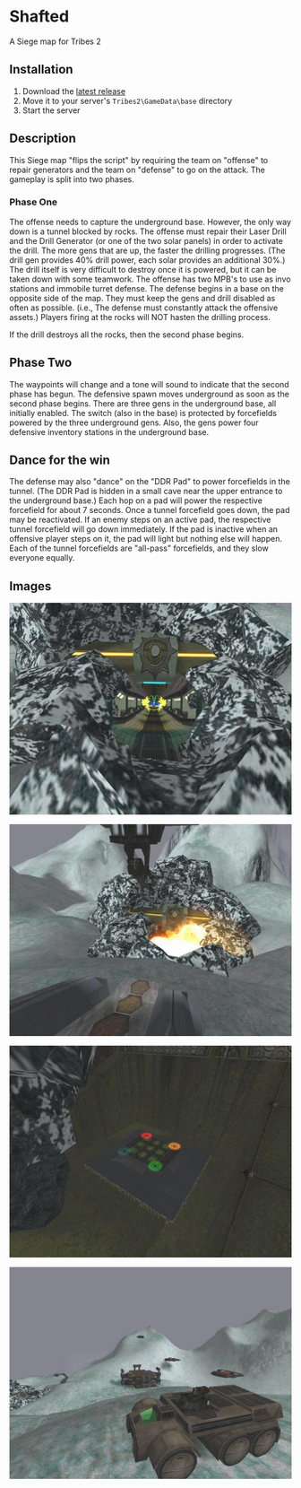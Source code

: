 # Shafted

A Siege map for Tribes 2

## Installation

1. Download the [latest release](https://github.com/kfox/non-sequitur/releases/latest/download/Shafted.vl2)
2. Move it to your server's `Tribes2\GameData\base` directory
3. Start the server

## Description

This Siege map "flips the script" by requiring the team on "offense" to repair generators and the team on "defense" to go on the attack. The gameplay is split into two phases.

### Phase One

The offense needs to capture the underground base. However, the only way down is a tunnel blocked by rocks. The offense must repair their Laser Drill and the Drill Generator (or one of the two solar panels) in order to activate the drill. The more gens that are up, the faster the drilling progresses. (The drill gen provides 40% drill power, each solar provides an additional 30%.) The drill itself is very difficult to destroy once it is powered, but it can be taken down with some teamwork. The offense has two MPB's to use as invo stations and immobile turret defense. The defense begins in a base on the opposite side of the map. They must keep the gens and drill disabled as often as possible. (i.e., The defense must constantly attack the offensive assets.) Players firing at the rocks will NOT hasten the drilling process.

If the drill destroys all the rocks, then the second phase begins.

## Phase Two

The waypoints will change and a tone will sound to indicate that the second phase has begun. The defensive spawn moves underground as soon as the second phase begins. There are three gens in the underground base, all initially enabled. The switch (also in the base) is protected by forcefields powered by the three underground gens. Also, the gens power four defensive inventory stations in the underground base.

## Dance for the win

The defense may also "dance" on the "DDR Pad" to power forcefields in the tunnel. (The DDR Pad is hidden in a small cave near the upper entrance to the underground base.) Each hop on a pad will power the respective forcefield for about 7 seconds. Once a tunnel forcefield goes down, the pad may be reactivated. If an enemy steps on an active pad, the respective tunnel forcefield will go down immediately. If the pad is inactive when an offensive player steps on it, the pad will light but nothing else will happen. Each of the tunnel forcefields are "all-pass" forcefields, and they slow everyone equally.

## Images

![image 1](images/image1.jpg)

![image 2](images/image2.jpg)

![image 3](images/image3.jpg)

![image 4](images/image4.jpg)
